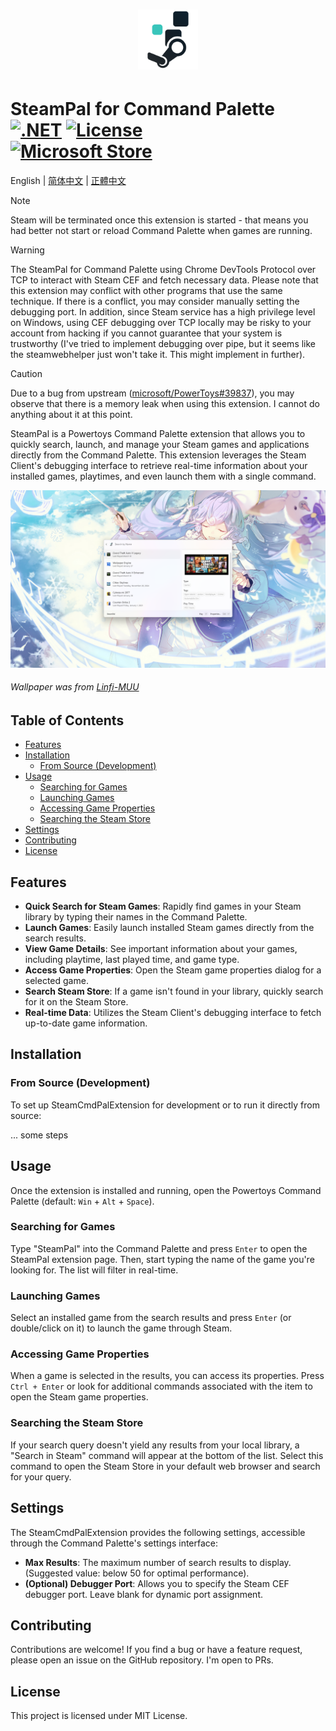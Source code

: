 <div align="center">

# <img src="../SteamCmdPalExtension/Assets/Designs/StoreLogo-Transparent.svg" width="96" height="96" />

</div>

# SteamPal for Command Palette <br> [![.NET](https://img.shields.io/badge/.NET-9.0-blue.svg)](https://dotnet.microsoft.com/download/dotnet/9.0) [![License](https://img.shields.io/github/license/sht2017/SteamCmdPalExtension)](../LICENSE) <br> [![Microsoft Store](https://get.microsoft.com/images/en-us%20light.svg)](https://apps.microsoft.com/detail/9ns40lt8g6v9?referrer=appbadge&mode=direct)

English | [简体中文](readmes/zh_CN.md) | [正體中文](readmes/zh_TW.md)

> [!NOTE]  
> Steam will be terminated once this extension is started - that means you had better not start or reload Command Palette when games are running.

> [!WARNING]  
> The SteamPal for Command Palette using Chrome DevTools Protocol over TCP to interact with Steam CEF and fetch necessary data. Please note that this extension may conflict with other programs that use the same technique. If there is a conflict, you may consider manually setting the debugging port. In addition, since Steam service has a high privilege level on Windows, using CEF debugging over TCP locally may be risky to your account from hacking if you cannot guarantee that your system is trustworthy (I've tried to implement debugging over pipe, but it seems like the steamwebhelper just won't take it. This might implement in further).

> [!CAUTION]
> Due to a bug from upstream ([microsoft/PowerToys#39837](https://github.com/microsoft/PowerToys/issues/39837)), you may observe that there is a memory leak when using this extension. I cannot do anything about it at this point.

SteamPal is a Powertoys Command Palette extension that allows you to quickly search, launch, and manage your Steam games and applications directly from the Command Palette. This extension leverages the Steam Client's debugging interface to retrieve real-time information about your installed games, playtimes, and even launch them with a single command.

![Preview](assets/preview.png)

###### Wallpaper was from [Linfi-MUU](https://www.pixiv.net/artworks/96964495)

## Table of Contents

- [Features](#features)
- [Installation](#installation)
  - [From Source (Development)](#from-source-development)
- [Usage](#usage)
  - [Searching for Games](#searching-for-games)
  - [Launching Games](#launching-games)
  - [Accessing Game Properties](#accessing-game-properties)
  - [Searching the Steam Store](#searching-the-steam-store)
- [Settings](#settings)
- [Contributing](#contributing)
- [License](#license)

## Features

- **Quick Search for Steam Games**: Rapidly find games in your Steam library by typing their names in the Command Palette.
- **Launch Games**: Easily launch installed Steam games directly from the search results.
- **View Game Details**: See important information about your games, including playtime, last played time, and game type.
- **Access Game Properties**: Open the Steam game properties dialog for a selected game.
- **Search Steam Store**: If a game isn't found in your library, quickly search for it on the Steam Store.
- **Real-time Data**: Utilizes the Steam Client's debugging interface to fetch up-to-date game information.

## Installation

### From Source (Development)

To set up SteamCmdPalExtension for development or to run it directly from source:

... some steps

## Usage

Once the extension is installed and running, open the Powertoys Command Palette (default: `Win` + `Alt` + `Space`).

### Searching for Games

Type "SteamPal" into the Command Palette and press `Enter` to open the SteamPal extension page.
Then, start typing the name of the game you're looking for. The list will filter in real-time.

### Launching Games

Select an installed game from the search results and press `Enter` (or double/click on it) to launch the game through Steam.

### Accessing Game Properties

When a game is selected in the results, you can access its properties.
Press `Ctrl + Enter` or look for additional commands associated with the item to open the Steam game properties.

### Searching the Steam Store

If your search query doesn't yield any results from your local library, a "Search in Steam" command will appear at the bottom of the list. Select this command to open the Steam Store in your default web browser and search for your query.

## Settings

The SteamCmdPalExtension provides the following settings, accessible through the Command Palette's settings interface:

-   **Max Results**: The maximum number of search results to display. (Suggested value: below 50 for optimal performance).
-   **(Optional) Debugger Port**: Allows you to specify the Steam CEF debugger port. Leave blank for dynamic port assignment.

## Contributing

Contributions are welcome! If you find a bug or have a feature request, please open an issue on the GitHub repository. I'm open to PRs.

## License

This project is licensed under MIT License.